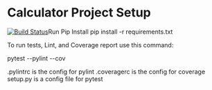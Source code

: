 # Calculator Project Setup
[![Build Status](https://app.travis-ci.com/jastina10/calc2.svg?branch=part5)](https://app.travis-ci.com/jastina10/calc2)Run Pip Install
pip install -r requirements.txt

To run tests, Lint, and Coverage report use this command:

pytest  --pylint --cov

.pylintrc is the config for pylint
.coveragerc is the config for coverage
setup.py is a config file for pytest
